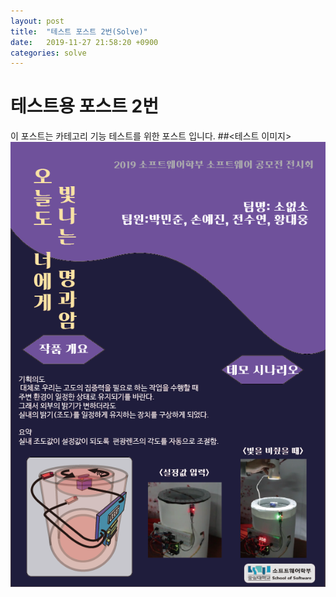 ```yaml
---
layout: post
title:  "테스트 포스트 2번(Solve)"
date:   2019-11-27 21:58:20 +0900
categories: solve
---
```

# 테스트용 포스트 2번
이 포스트는 카테고리 기능 테스트를 위한 포스트 입니다.
##<테스트 이미지>
![[데모포스터]소없소팀_박민준 ](/assets/[데모포스터]소없소팀_박민준%20.png)
